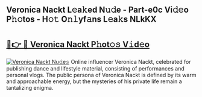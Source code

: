## Veronica Nackt L𝚎a𝚔ed N𝚞𝚍e - Part-e0c Vi𝚍𝚎o P𝚑𝚘tos - H𝚘𝚝 O𝚗𝚕yf𝚊ns L𝚎a𝚔s NLkKX

# <h2><a href="http://kf2tdwf.oniu.top/?m=Veronica+Nackt">🔗👉 🔴 Veronica Nackt P𝚑ot𝚘𝚜 V𝚒d𝚎o</a></h2>

[![Veronica Nackt Nu𝚍e𝚜](https://i.imgur.com/0qMVB7G.gif)](http://kf2tdwf.oniu.top/?m=Veronica+Nackt)
Online influencer Veronica Nackt, celebrated for publishing dance and lifestyle material, consisting of performances and personal vlogs. The public persona of Veronica Nackt is defined by its warm and approachable energy, but the mysteries of his private life remain a tantalizing enigma.  
